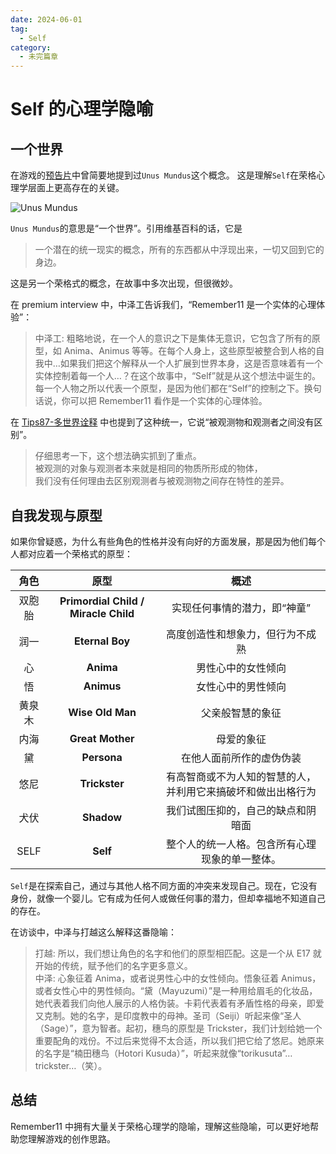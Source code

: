 ```yaml
---
date: 2024-06-01
tag:
  - Self
category:
  - 未完篇章
---
```


# Self 的心理学隐喻

## 一个世界

在游戏的[预告片](https://www.bilibili.com/video/BV1Ti4y157o6)中曾简要地提到过`Unus Mundus`这个概念。 这是理解`Self`在荣格心理学层面上更高存在的关键。

![Unus Mundus](/images/unus_mundus.webp)

`Unus Mundus`的意思是“一个世界”。引用维基百科的话，它是

> 一个潜在的统一现实的概念，所有的东西都从中浮现出来，一切又回到它的身边。

这是另一个荣格式的概念，在故事中多次出现，但很微妙。

在 premium interview 中，中泽工告诉我们，“Remember11 是一个实体的心理体验”：

> 中泽工: 粗略地说，在一个人的意识之下是集体无意识，它包含了所有的原型，如 Anima、Animus 等等。在每个人身上，这些原型被整合到人格的自我中…如果我们把这个解释从一个人扩展到世界本身，这是否意味着有一个实体控制着每一个人…？在这个故事中，“Self”就是从这个想法中诞生的。每一个人物之所以代表一个原型，是因为他们都在“Self”的控制之下。换句话说，你可以把 Remember11 看作是一个实体的心理体验。

在 [Tips87-多世界诠释](/data/剧情资料/全Tips一览.md#_87-多世界诠释) 中也提到了这种统一，它说“被观测物和观测者之间没有区别”。

> 仔细思考一下，这个想法确实抓到了重点。<br>
> 被观测的对象与观测者本来就是相同的物质所形成的物体，<br>
> 我们没有任何理由去区别观测者与被观测物之间存在特性的差异。

## 自我发现与原型

如果你曾疑惑，为什么有些角色的性格并没有向好的方面发展，那是因为他们每个人都对应着一个荣格式的原型：

|  角色  |                 原型                 |                             概述                             |
| :----: | :----------------------------------: | :----------------------------------------------------------: |
| 双胞胎 | **Primordial Child / Miracle Child** |                 实现任何事情的潜力，即“神童”                 |
|  润一  |           **Eternal Boy**            |               高度创造性和想象力，但行为不成熟               |
|   心   |              **Anima**               |                      男性心中的女性倾向                      |
|   悟   |              **Animus**              |                      女性心中的男性倾向                      |
| 黄泉木 |           **Wise Old Man**           |                       父亲般智慧的象征                       |
|  内海  |           **Great Mother**           |                          母爱的象征                          |
|   黛   |             **Persona**              |                   在他人面前所作的虚伪伪装                   |
|  悠尼  |            **Trickster**             | 有高智商或不为人知的智慧的人，并利用它来搞破坏和做出出格行为 |
|  犬伏  |              **Shadow**              |              我们试图压抑的，自己的缺点和阴暗面              |
|  SELF  |               **Self**               |        整个人的统一人格。包含所有心理现象的单一整体。        |

`Self`是在探索自己，通过与其他人格不同方面的冲突来发现自己。现在，它没有身份，就像一个婴儿。它有成为任何人或做任何事的潜力，但却幸福地不知道自己的存在。

在访谈中，中泽与打越这么解释这番隐喻：

> 打越: 所以，我们想让角色的名字和他们的原型相匹配。这是一个从 E17 就开始的传统，赋予他们的名字更多意义。<br>
> 中泽: 心象征着 Anima，或者说男性心中的女性倾向。悟象征着 Animus，或者女性心中的男性倾向。“黛（Mayuzumi）”是一种用给眉毛的化妆品，她代表着我们向他人展示的人格伪装。卡莉代表着有矛盾性格的母亲，即爱又克制。她的名字，是印度教中的母神。圣司（Seiji）听起来像“圣人（Sage）”，意为智者。起初，穗鸟的原型是 Trickster，我们计划给她一个重要配角的戏份。不过后来觉得不太合适，所以我们把它给了悠尼。她原来的名字是“楠田穗鸟（Hotori Kusuda）”，听起来就像“torikusuta”…trickster…（笑）。

## 总结

Remember11 中拥有大量关于荣格心理学的隐喻，理解这些隐喻，可以更好地帮助您理解游戏的创作思路。
